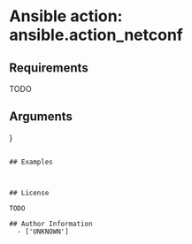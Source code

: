 # Ansible action: ansible.action_netconf





## Requirements

TODO

## Arguments

}
```

## Examples



## License

TODO

## Author Information
  - ['UNKNOWN']

